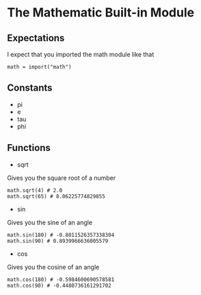 # The Mathematic Built-in Module

## Expectations

I expect that you imported the math module like that

```
math = import("math")
```

## Constants

- pi
- e
- tau
- phi

## Functions

- sqrt

Gives you the square root of a number

```
math.sqrt(4) # 2.0
math.sqrt(65) # 8.06225774829855
```

- sin

Gives you the sine of an angle

```
math.sin(180) # -0.8011526357338304
math.sin(90) # 0.8939966636005579
```

- cos

Gives you the cosine of an angle

```
math.cos(180) # -0.5984600690578581
math.cos(90) # -0.4480736161291702
```
